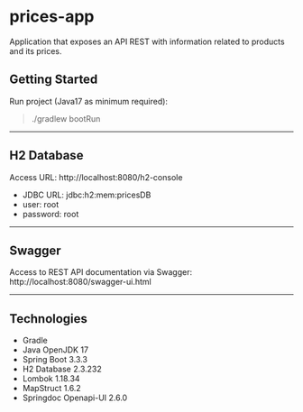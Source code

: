 # prices-app

Application that exposes an API REST with information related to products and its prices.

## Getting Started
Run project (Java17 as minimum required):
>./gradlew bootRun
---
## H2 Database
Access URL: http://localhost:8080/h2-console
- JDBC URL: jdbc:h2:mem:pricesDB
- user: root
- password: root
---
## Swagger
Access to REST API documentation via Swagger: http://localhost:8080/swagger-ui.html

---
## Technologies
- Gradle
- Java OpenJDK 17
- Spring Boot 3.3.3
- H2 Database 2.3.232
- Lombok 1.18.34
- MapStruct 1.6.2
- Springdoc Openapi-UI 2.6.0
